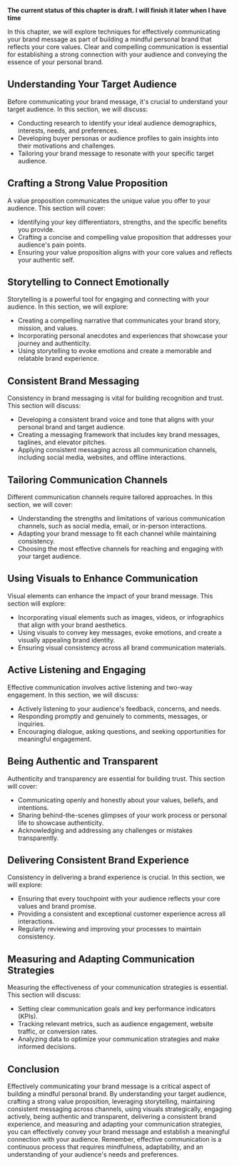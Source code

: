 **The current status of this chapter is draft. I will finish it later when I have time**

In this chapter, we will explore techniques for effectively communicating your brand message as part of building a mindful personal brand that reflects your core values. Clear and compelling communication is essential for establishing a strong connection with your audience and conveying the essence of your personal brand.

Understanding Your Target Audience
----------------------------------

Before communicating your brand message, it's crucial to understand your target audience. In this section, we will discuss:

* Conducting research to identify your ideal audience demographics, interests, needs, and preferences.
* Developing buyer personas or audience profiles to gain insights into their motivations and challenges.
* Tailoring your brand message to resonate with your specific target audience.

Crafting a Strong Value Proposition
-----------------------------------

A value proposition communicates the unique value you offer to your audience. This section will cover:

* Identifying your key differentiators, strengths, and the specific benefits you provide.
* Crafting a concise and compelling value proposition that addresses your audience's pain points.
* Ensuring your value proposition aligns with your core values and reflects your authentic self.

Storytelling to Connect Emotionally
-----------------------------------

Storytelling is a powerful tool for engaging and connecting with your audience. In this section, we will explore:

* Creating a compelling narrative that communicates your brand story, mission, and values.
* Incorporating personal anecdotes and experiences that showcase your journey and authenticity.
* Using storytelling to evoke emotions and create a memorable and relatable brand experience.

Consistent Brand Messaging
--------------------------

Consistency in brand messaging is vital for building recognition and trust. This section will discuss:

* Developing a consistent brand voice and tone that aligns with your personal brand and target audience.
* Creating a messaging framework that includes key brand messages, taglines, and elevator pitches.
* Applying consistent messaging across all communication channels, including social media, websites, and offline interactions.

Tailoring Communication Channels
--------------------------------

Different communication channels require tailored approaches. In this section, we will cover:

* Understanding the strengths and limitations of various communication channels, such as social media, email, or in-person interactions.
* Adapting your brand message to fit each channel while maintaining consistency.
* Choosing the most effective channels for reaching and engaging with your target audience.

Using Visuals to Enhance Communication
--------------------------------------

Visual elements can enhance the impact of your brand message. This section will explore:

* Incorporating visual elements such as images, videos, or infographics that align with your brand aesthetics.
* Using visuals to convey key messages, evoke emotions, and create a visually appealing brand identity.
* Ensuring visual consistency across all brand communication materials.

Active Listening and Engaging
-----------------------------

Effective communication involves active listening and two-way engagement. In this section, we will discuss:

* Actively listening to your audience's feedback, concerns, and needs.
* Responding promptly and genuinely to comments, messages, or inquiries.
* Encouraging dialogue, asking questions, and seeking opportunities for meaningful engagement.

Being Authentic and Transparent
-------------------------------

Authenticity and transparency are essential for building trust. This section will cover:

* Communicating openly and honestly about your values, beliefs, and intentions.
* Sharing behind-the-scenes glimpses of your work process or personal life to showcase authenticity.
* Acknowledging and addressing any challenges or mistakes transparently.

Delivering Consistent Brand Experience
--------------------------------------

Consistency in delivering a brand experience is crucial. In this section, we will explore:

* Ensuring that every touchpoint with your audience reflects your core values and brand promise.
* Providing a consistent and exceptional customer experience across all interactions.
* Regularly reviewing and improving your processes to maintain consistency.

Measuring and Adapting Communication Strategies
-----------------------------------------------

Measuring the effectiveness of your communication strategies is essential. This section will discuss:

* Setting clear communication goals and key performance indicators (KPIs).
* Tracking relevant metrics, such as audience engagement, website traffic, or conversion rates.
* Analyzing data to optimize your communication strategies and make informed decisions.

Conclusion
----------

Effectively communicating your brand message is a critical aspect of building a mindful personal brand. By understanding your target audience, crafting a strong value proposition, leveraging storytelling, maintaining consistent messaging across channels, using visuals strategically, engaging actively, being authentic and transparent, delivering a consistent brand experience, and measuring and adapting your communication strategies, you can effectively convey your brand message and establish a meaningful connection with your audience. Remember, effective communication is a continuous process that requires mindfulness, adaptability, and an understanding of your audience's needs and preferences.

